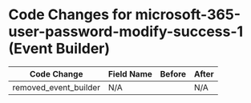 # Code Changes for microsoft-365-user-password-modify-success-1 (Event Builder)

| Code Change | Field Name | Before | After |
|-------------|------------|--------|-------|
| removed_event_builder | N/A |  | N/A |